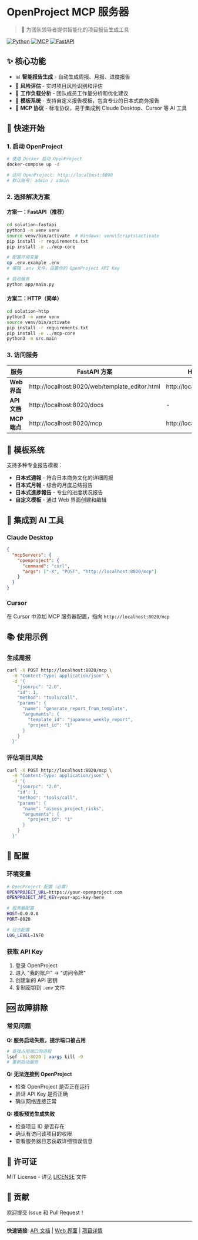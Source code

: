 # OpenProject MCP 服务器

> 🎯 为团队领导者提供智能化的项目报告生成工具

[![Python](https://img.shields.io/badge/Python-3.11+-blue.svg)](https://python.org)
[![MCP](https://img.shields.io/badge/MCP-2024--11--05-green.svg)](https://modelcontextprotocol.io)
[![FastAPI](https://img.shields.io/badge/FastAPI-0.116+-green.svg)](https://fastapi.tiangolo.com)

## ✨ 核心功能

- 📊 **智能报告生成** - 自动生成周报、月报、进度报告
- 🎯 **风险评估** - 实时项目风险识别和评估  
- 👥 **工作负载分析** - 团队成员工作量分析和优化建议
- 🎨 **模板系统** - 支持自定义报告模板，包含专业的日本式商务报告
- 🔌 **MCP 协议** - 标准协议，易于集成到 Claude Desktop、Cursor 等 AI 工具

## 🚀 快速开始

### 1. 启动 OpenProject
```bash
# 使用 Docker 启动 OpenProject
docker-compose up -d

# 访问 OpenProject: http://localhost:8090
# 默认账号: admin / admin
```

### 2. 选择解决方案

#### 方案一：FastAPI（推荐）
```bash
cd solution-fastapi
python3 -m venv venv
source venv/bin/activate  # Windows: venv\Scripts\activate
pip install -r requirements.txt
pip install -e ../mcp-core

# 配置环境变量
cp .env.example .env
# 编辑 .env 文件，设置你的 OpenProject API Key

# 启动服务
python app/main.py
```

#### 方案二：HTTP（简单）
```bash
cd solution-http
python3 -m venv venv
source venv/bin/activate
pip install -r requirements.txt
pip install -e ../mcp-core
python3 -m src.main
```

### 3. 访问服务

| 服务 | FastAPI 方案 | HTTP 方案 |
|------|-------------|-----------|
| **Web 界面** | http://localhost:8020/web/template_editor.html | http://localhost:8010 |
| **API 文档** | http://localhost:8020/docs | - |
| **MCP 端点** | http://localhost:8020/mcp | http://localhost:8010/mcp |

## 🎨 模板系统

支持多种专业报告模板：

- **日本式週報** - 符合日本商务文化的详细周报
- **日本式月報** - 综合的月度总结报告
- **日本式進捗報告** - 专业的进度状况报告
- **自定义模板** - 通过 Web 界面创建和编辑

## 🔧 集成到 AI 工具

### Claude Desktop
```json
{
  "mcpServers": {
    "openproject": {
      "command": "curl",
      "args": ["-X", "POST", "http://localhost:8020/mcp"]
    }
  }
}
```

### Cursor
在 Cursor 中添加 MCP 服务器配置，指向 `http://localhost:8020/mcp`

## 📚 使用示例

### 生成周报
```bash
curl -X POST http://localhost:8020/mcp \
  -H "Content-Type: application/json" \
  -d '{
    "jsonrpc": "2.0",
    "id": 1,
    "method": "tools/call",
    "params": {
      "name": "generate_report_from_template",
      "arguments": {
        "template_id": "japanese_weekly_report",
        "project_id": "1"
      }
    }
  }'
```

### 评估项目风险
```bash
curl -X POST http://localhost:8020/mcp \
  -H "Content-Type: application/json" \
  -d '{
    "jsonrpc": "2.0",
    "id": 1,
    "method": "tools/call",
    "params": {
      "name": "assess_project_risks",
      "arguments": {
        "project_id": "1"
      }
    }
  }'
```

## 🔧 配置

### 环境变量
```bash
# OpenProject 配置（必需）
OPENPROJECT_URL=https://your-openproject.com
OPENPROJECT_API_KEY=your-api-key-here

# 服务器配置
HOST=0.0.0.0
PORT=8020

# 日志配置
LOG_LEVEL=INFO
```

### 获取 API Key
1. 登录 OpenProject
2. 进入 "我的账户" → "访问令牌"
3. 创建新的 API 密钥
4. 复制密钥到 `.env` 文件

## 🆘 故障排除

### 常见问题

**Q: 服务启动失败，提示端口被占用**
```bash
# 查找占用端口的进程
lsof -ti:8020 | xargs kill -9
# 重新启动服务
```

**Q: 无法连接到 OpenProject**
- 检查 OpenProject 是否正在运行
- 验证 API Key 是否正确
- 确认网络连接正常

**Q: 模板预览生成失败**
- 检查项目 ID 是否存在
- 确认有访问该项目的权限
- 查看服务器日志获取详细错误信息

## 📄 许可证

MIT License - 详见 [LICENSE](LICENSE) 文件

## 🤝 贡献

欢迎提交 Issue 和 Pull Request！

---

**快速链接**: [API 文档](http://localhost:8020/docs) | [Web 界面](http://localhost:8020/web/template_editor.html) | [项目详情](PROJECT_SUMMARY.md)
